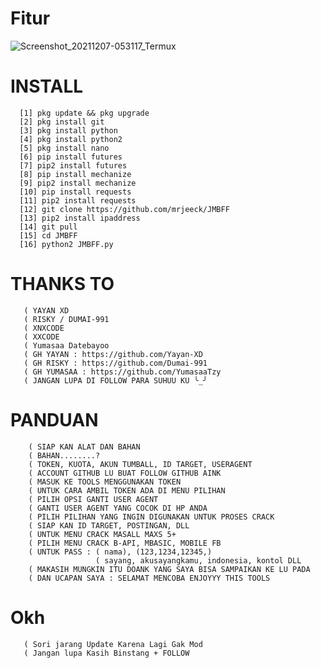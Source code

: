 # Fitur
![Screenshot_20211207-053117_Termux](https://user-images.githubusercontent.com/88564225/144940285-f7f8990a-e308-46c2-b803-4ad2109d5941.jpg)
# INSTALL

      [1] pkg update && pkg upgrade
      [2] pkg install git
      [3] pkg install python
      [4] pkg install python2
      [5] pkg install nano
      [6] pip install futures
      [7] pip2 install futures
      [8] pip install mechanize
      [9] pip2 install mechanize
      [10] pip install requests
      [11] pip2 install requests
      [12] git clone https://github.com/mrjeeck/JMBFF
      [13] pip2 install ipaddress
      [14] git pull
      [15] cd JMBFF
      [16] python2 JMBFF.py
      
# THANKS  TO
       ( YAYAN XD
       ( RISKY / DUMAI-991
       ( XNXCODE
       ( XXCODE
       ( Yumasaa Datebayoo
       ( GH YAYAN : https://github.com/Yayan-XD
       ( GH RISKY : https://github.com/Dumai-991
       ( GH YUMASAA : https://github.com/YumasaaTzy
       ( JANGAN LUPA DI FOLLOW PARA SUHUU KU ╰_╯
      
      
# PANDUAN
        ( SIAP KAN ALAT DAN BAHAN
        ( BAHAN........? 
        ( TOKEN, KUOTA, AKUN TUMBALL, ID TARGET, USERAGENT
        ( ACCOUNT GITHUB LU BUAT FOLLOW GITHUB AINK
        ( MASUK KE TOOLS MENGGUNAKAN TOKEN
        ( UNTUK CARA AMBIL TOKEN ADA DI MENU PILIHAN
        ( PILIH OPSI GANTI USER AGENT
        ( GANTI USER AGENT YANG COCOK DI HP ANDA
        ( PILIH PILIHAN YANG INGIN DIGUNAKAN UNTUK PROSES CRACK
        ( SIAP KAN ID TARGET, POSTINGAN, DLL
        ( UNTUK MENU CRACK MASALL MAXS 5+
        ( PILIH MENU CRACK B-API, MBASIC, MOBILE FB
        ( UNTUK PASS : ( nama), (123,1234,12345,)
                       ( sayang, akusayangkamu, indonesia, kontol DLL
        ( MAKASIH MUNGKIN ITU DOANK YANG SAYA BISA SAMPAIKAN KE LU PADA
        ( DAN UCAPAN SAYA : SELAMAT MENCOBA ENJOYYY THIS TOOLS
       
        
      
# Okh
       ( Sori jarang Update Karena Lagi Gak Mod
       ( Jangan lupa Kasih Binstang + FOLLOW
